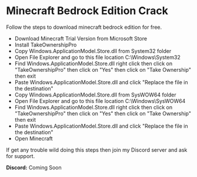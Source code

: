 # Minecraft Bedrock Edition Crack
Follow the steps to download minecraft bedrock edition for free.

- Download Minecraft Trial Version from Microsoft Store
- Install TakeOwnershipPro
- Copy Windows.ApplicationModel.Store.dll from System32 folder
- Open File Explorer and go to this file location C:\Windows\System32
- Find Windows.ApplicationModel.Store.dll right click then click on "TakeOwnershipPro" then click on "Yes" then click on "Take Ownership" then exit
- Paste Windows.ApplicationModel.Store.dll and click "Replace the file in the destination"
- Copy Windows.ApplicationModel.Store.dll from SysWOW64 folder
- Open File Explorer and go to this file location C:\Windows\SysWOW64
- Find Windows.ApplicationModel.Store.dll right click then click on "TakeOwnershipPro" then click on "Yes" then click on "Take Ownership" then exit
- Paste Windows.ApplicationModel.Store.dll and click "Replace the file in the destination"
- Open Minecraft

If get any trouble wild doing this steps then join my Discord server and ask for support.

**Discord:** Coming Soon
